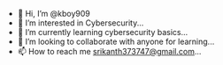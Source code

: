 - 👋 Hi, I’m @kboy909
- 👀 I’m interested in Cybersecurity...
- 🌱 I’m currently learning cybersecurity basics...
- 💞️ I’m looking to collaborate with anyone for learning...
- 📫 How to reach me srikanth373747@gmail.com...

